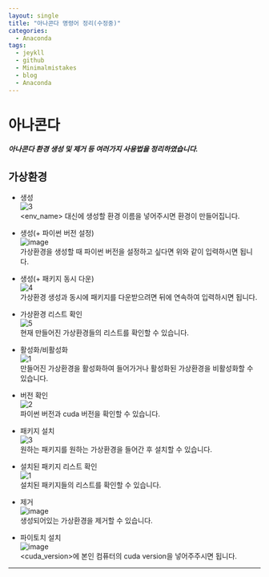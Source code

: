 ```yaml
---
layout: single
title: "아나콘다 명령어 정리(수정중)"
categories:
  - Anaconda
tags:
  - jeykll
  - github
  - Minimalmistakes
  - blog
  - Anaconda
---
```


# 아나콘다
##### 아나콘다 환경 생성 및 제거 등 여러가지 사용법을 정리하였습니다.

## 가상환경
  - 생성  
 ![3](https://user-images.githubusercontent.com/61397479/81694548-69428e80-949c-11ea-82b2-b9de4985668d.PNG)  
 <env_name> 대신에 생성할 환경 이름을 넣어주시면 환경이 만들어집니다.  

  - 생성(+ 파이썬 버전 설정)  
 ![image](https://user-images.githubusercontent.com/61397479/81696288-aad43900-949e-11ea-8827-b9ad29c5fe0b.png)  
 가상환경을 생성할 때 파이썬 버전을 설정하고 싶다면 위와 같이 입력하시면 됩니다.  

 - 생성(+ 패키지 동시 다운)  
 ![4](https://user-images.githubusercontent.com/61397479/81696459-dfe08b80-949e-11ea-9efe-eb6874c99538.PNG)  
 가상환경 생성과 동시에 패키지를 다운받으려면 뒤에 연속하여 입력하시면 됩니다.  

 - 가상환경 리스트 확인  
 ![5](https://user-images.githubusercontent.com/61397479/81696529-fa1a6980-949e-11ea-84dd-add349a7675b.PNG)  
 현재 만들어진 가상환경들의 리스트를 확인할 수 있습니다.  

 - 활성화/비활성화  
 ![1](https://user-images.githubusercontent.com/61397479/81696733-4a91c700-949f-11ea-8004-bb14b09eab57.png)  
 만들어진 가상환경을 활성화하여 들어가거나 활성화된 가상환경을 비활성화할 수 있습니다.  

 - 버전 확인  
 ![2](https://user-images.githubusercontent.com/61397479/81697465-018e4280-94a0-11ea-8a1b-2aa0da06edb2.png)  
 파이썬 버전과 cuda 버전을 확인할 수 있습니다.  

 - 패키지 설치  
 ![3](https://user-images.githubusercontent.com/61397479/81697639-24b8f200-94a0-11ea-8608-c76a0dda0eec.PNG)  
 원하는 패키지를 원하는 가상환경을 들어간 후 설치할 수 있습니다.  

 - 설치된 패키지 리스트 확인  
 ![1](https://user-images.githubusercontent.com/61397479/81697769-3b5f4900-94a0-11ea-94bb-087d1682c708.PNG)  
 설치된 패키지들의 리스트를 확인할 수 있습니다.

 - 제거  
 ![image](https://user-images.githubusercontent.com/61397479/81697878-4e721900-94a0-11ea-808b-31bf47fdb725.png)  
 생성되어있는 가상환경을 제거할 수 있습니다.  

 - 파이토치 설치  
 ![image](https://user-images.githubusercontent.com/61397479/81698051-6d70ab00-94a0-11ea-912f-5550a30a735d.png)  
 <cuda_version>에 본인 컴퓨터의 cuda version을 넣어주주시면 됩니다.  

---
